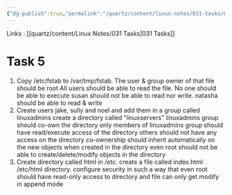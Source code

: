 ```yaml
---
{"dg-publish":true,"permalink":"/quartz/content/linux-notes/031-tasks/031-5-task-5/","noteIcon":"","created":"2023-10-14T22:10:59.691+05:30","updated":"2023-10-13T17:11:57.479+05:30"}
---
```


Links : [[quartz/content/Linux Notes/031 Tasks\|031 Tasks]]

# Task 5

1. Copy /etc/fstab to /var/tmp/fstab. The user & group owner of that file should be root
	All users should be able to read the file. No one should be able to execute
	susan should not be able to read nor write. natasha should be able to read & write
2. Create users jake, sully and noel and add them in a group called linuxadmins
	create a directory called "linuxservers"
	linuxadmins group should co-own the directory
	only members of linuxadmins group should have read/execute access of the directory
	others should not have any access on the directory
	co-ownership should inherit automatically on the new objects when created in the directory
	even root should not be able to create/delete/modify objects in the directory
3. Create directory called html in /etc. create a file called index.html /etc/html directory.
	configure security in such a way that even root should have read-only access to directory and file can only get modify in append mode